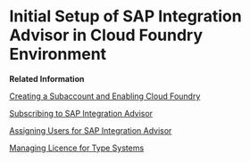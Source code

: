 <!-- loio86c2ee449cc243159e5f1ebf5f20261d -->

# Initial Setup of SAP Integration Advisor in Cloud Foundry Environment

**Related Information**  


[Creating a Subaccount and Enabling Cloud Foundry](creating-a-subaccount-and-enabling-cloud-foundry-0f3bc4f.md "Create subaccounts in your global account using the SAP BTP cockpit.")

[Subscribing to SAP Integration Advisor](subscribing-to-sap-integration-advisor-6874eb0.md "")

[Assigning Users for SAP Integration Advisor](assigning-users-for-sap-integration-advisor-b5226b9.md "")

[Managing Licence for Type Systems](managing-licence-for-type-systems-b2fae85.md "")

